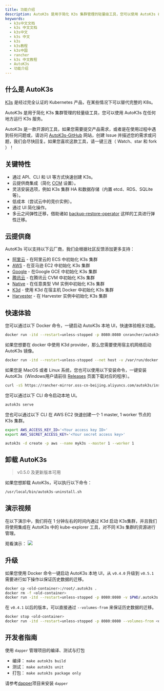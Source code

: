 ```yaml
---
title: 功能介绍
description: AutoK3s 是用于简化 K3s 集群管理的轻量级工具，您可以使用 AutoK3s 在任何地方运行 K3s 服务。
keywords:
  - k3s中文文档
  - k3s 中文文档
  - k3s中文
  - k3s 中文
  - k3s
  - k3s教程
  - k3s中国
  - rancher
  - k3s 中文教程
  - AutoK3s
  - 功能介绍
---
```


## 什么是 AutoK3s

[K3s](https://github.com/k3s-io/k3s) 是经过完全认证的 Kubernetes 产品，在某些情况下可以替代完整的 K8s。

AutoK3s 是用于简化 K3s 集群管理的轻量级工具，您可以使用 AutoK3s 在任何地方运行 K3s 服务。

AutoK3s 是一款开源的工具，如果您需要提交产品需求，或者是在使用过程中遇到任何问题或，请访问 [AutoK3s-GitHub](https://github.com/cnrancher/autok3s) 网站，创建 Issue 并描述您的需求或问题，我们会尽快回复。如果您喜欢这款工具，请一键三连（ Watch、star 和 fork ）！

## 关键特性

- 通过 API、CLI 和 UI 等方式快速创建 K3s。
- 云提供商集成（简化 [CCM](https://kubernetes.io/docs/concepts/architecture/cloud-controller) 设置）。
- 灵活安装选项，例如 K3s 集群 HA 和数据存储（内置 etcd、RDS、SQLite 等）。
- 低成本（尝试云中的竞价实例）。
- 通过 UI 简化操作。
- 多云之间弹性迁移，借助诸如 [backup-restore-operator](https://github.com/rancher/backup-restore-operator) 这样的工具进行弹性迁移。

## 云提供商

AutoK3s 可以支持以下云厂商，我们会根据社区反馈添加更多支持：

- [阿里云](/docs/k3s/autok3s/alibaba/_index) - 在阿里云的 ECS 中初始化 K3s 集群
- [AWS](/docs/k3s/autok3s/aws/_index) - 在亚马逊 EC2 中初始化 K3s 集群
- [Google](/docs/k3s/autok3s/google/_index) - 在Google GCE 中初始化 K3s 集群
- [腾讯云](/docs/k3s/autok3s/tencent/_index) - 在腾讯云 CVM 中初始化 K3s 集群
- [Native](/docs/k3s/autok3s/native/_index) - 在任意类型 VM 实例中初始化 K3s 集群
- [K3d](/docs/k3s/autok3s/k3d/_index) - 使用 K3d 在宿主机 Docker 中初始化 K3s 集群
- [Harvester](/docs/k3s/autok3s/harvester/_index) - 在 Harvester 实例中初始化 K3s 集群

## 快速体验

您可以通过以下 Docker 命令，一键启动 AutoK3s 本地 UI，快速体验相关功能。

```bash
docker run -itd --restart=unless-stopped -p 8080:8080 cnrancher/autok3s:v0.5.1
```

如果您想要在 docker 中使用 K3d provider，那么您需要使用宿主机网络启动 AutoK3s 镜像。

```bash
docker run -itd --restart=unless-stopped --net host -v /var/run/docker.sock:/var/run/docker.sock cnrancher/autok3s:v0.5.1
```

如果您是 MacOS 或者 Linux 系统，您也可以使用以下安装命令，一键安装 AutoK3s（Windows用户请前往 [Releases](https://github.com/cnrancher/autok3s/releases) 页面下载对应的程序）。

```bash
curl -sS https://rancher-mirror.oss-cn-beijing.aliyuncs.com/autok3s/install.sh  | INSTALL_AUTOK3S_MIRROR=cn sh
```

您可以通过以下 CLI 命令启动本地 UI。

```bash
autok3s serve
```

您也可以通过以下 CLI 在 AWS EC2 快速创建一个 1 master, 1 worker 节点的 K3s 集群。

```bash
export AWS_ACCESS_KEY_ID='<Your access key ID>'
export AWS_SECRET_ACCESS_KEY='<Your secret access key>'

autok3s -d create -p aws --name myk3s --master 1 --worker 1
```

## 卸载 AutoK3s

> v0.5.0 及更新版本可用

如果您想卸载 AutoK3s，可以执行以下命令：

```bash
/usr/local/bin/autok3s-uninstall.sh
```

## 演示视频

在以下演示中，我们将在 1 分钟左右的时间内通过 K3d 启动 K3s集群，并且我们将使用集成在 AutoK3s 中的 kube-explorer 工具，对不同 K3s 集群的资源进行管理。

观看演示：
![](/img/k3s/autok3s-v0.4.7-demo.gif)

## 升级

如果您使用 Docker 命令一键启动 AutoK3s 本地 UI，从 `v0.4.0` 升级到 `v0.5.1` 需要进行如下操作以保证历史数据的迁移。

```bash
docker cp <old-container>:/root/.autok3s .
docker rm -f <old-container>
docker run -itd --restart=unless-stopped -p 8080:8080 -v $PWD/.autok3s:/root/.autok3s cnrancher/autok3s:v0.5.1
```

在 `v0.4.1` 以后的版本，可以直接通过 `--volumes-from` 来保证历史数据的迁移。

```bash
docker stop <old-container>
docker run -itd --restart=unless-stopped -p 8080:8080 --volumes-from <old-container> cnrancher/autok3s:v0.5.1
```

## 开发者指南

使用 `dapper` 管理项目的编译、测试与打包

- 编译： `make autok3s build`
- 测试： `make autok3s unit`
- 打包： `make autok3s package only`

请参考[dapper](https://github.com/rancher/dapper)项目来安装 `dapper`
